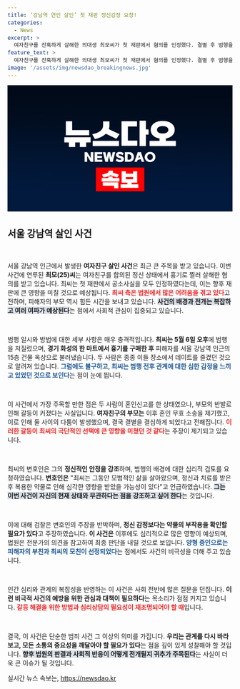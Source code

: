 ```yaml
---
title: ‘강남역 연인 살인’ 첫 재판 정신감정 요청!
categories:
  - News
excerpt: >
  여자친구를 잔혹하게 살해한 의대생 최모씨가 첫 재판에서 혐의를 인정했다. 결별 후 범행을 결심한 그는 정신 감정 요청에도 검찰은 반대 입장을 밝혔다. 충격적인 사건의 전말, 지금 확인해 보세요!
feature_text: >
  여자친구를 잔혹하게 살해한 의대생 최모씨가 첫 재판에서 혐의를 인정했다. 결별 후 범행을 결심한 그는 정신 감정 요청에도 검찰은 반대 입장을 밝혔다. 충격적인 사건의 전말, 지금 확인해 보세요!
image: '/assets/img/newsdao_breakingnews.jpg'
---
```


<p><img src="/assets/img/newsdao_breakingnews.jpg" alt="ontimetimes 속보" /></p>

<h2 data-ke-size="size26">서울 강남역 살인 사건</h2>

<p data-ke-size="size16">&nbsp;</p>

<p>서울 강남역 인근에서 발생한 <b>여자친구 살인 사건</b>은 최근 큰 주목을 받고 있습니다. 이번 사건에 연루된 <b>최모(25)씨</b>는 여자친구를 합의된 정신 상태에서 흉기로 찔러 살해한 혐의를 받고 있습니다. 최씨는 첫 재판에서 공소사실을 모두 인정하였다는데, 이는 향후 재판에 큰 영향을 미칠 것으로 예상됩니다. <b><span style="color: #ee2323;">최씨 측은 법원에서 많은 어려움을 겪고 있다</span></b>고 전하며, 피해자의 부모 역시 힘든 시간을 보내고 있습니다. <b><span style="background-color: #21538527;">사건의 배경과 전개는 복잡하고 여러 여파가 예상된다</span></b>는 점에서 사회적 관심이 집중되고 있습니다.</p>

<p data-ke-size="size16">&nbsp;</p>

<p>범행 일시와 방법에 대한 세부 사항은 매우 충격적입니다. <b>최씨는 5월 6일 오후</b>에 범행을 저질렀으며, <b>경기 화성의 한 마트에서 흉기를 구매한 후</b> 피해자를 서울 강남역 인근의 15층 건물 옥상으로 불러냈습니다. 두 사람은 종종 이들 장소에서 데이트를 즐겼던 것으로 알려져 있습니다. <b><span style="color: #1a5490;">그럼에도 불구하고, 최씨는 범행 전후 관계에 대한 심한 감정을 느끼고 있었던 것으로 보인다</span></b>는 점이 눈에 띕니다. </p>

<p data-ke-size="size16">&nbsp;</p>

<p>이 사건에서 가장 주목할 만한 점은 두 사람이 혼인신고를 한 상태였으나, 부모의 반발로 인해 갈등이 커졌다는 사실입니다. <b>여자친구의 부모는</b> 이후 혼인 무효 소송을 제기했고, 이로 인해 둘 사이의 다툼이 발생했으며, 결국 결별을 결심하게 되었다고 전해집니다. <b><span style="color: #ee2323;">이러한 갈등이 최씨의 극단적인 선택에 큰 영향을 미쳤던 것 같다</span></b>는 주장이 제기되고 있습니다. </p>

<p data-ke-size="size16">&nbsp;</p>

<p>최씨의 변호인은 그의 <b>정신적인 안정을 강조</b>하며, 범행의 배경에 대한 심리적 검토를 요청하였습니다. <b>변호인은</b> "최씨는 그동안 모범적인 삶을 살아왔으며, 정신과 치료를 받은 후 복용한 약물로 인해 심각한 영향을 받았을 가능성이 있다"고 언급하였습니다. <b><span style="background-color: #21538527;">그는 이번 사건이 자신의 현재 상태와 무관하다는 점을 강조하고 싶어 한다</span></b>는 것입니다. </p>

<p data-ke-size="size16">&nbsp;</p>

<p>이에 대해 검찰은 변호인의 주장을 반박하며, <b>정신 감정보다는 약물의 부작용을 확인할 필요가 있다</b>고 주장하였습니다. <b>이 사건은</b> 이후에도 심리적으로 많은 영향이 예상되며, 법원은 전문가의 의견을 참고하여 최종 판단을 내릴 것으로 보입니다. <b><span style="color: #1a5490;">양형 증인으로는 피해자의 부친과 최씨의 모친이 선정되었다</span></b>는 점에서도 사건의 비극성을 더해 주고 있습니다.</p>

<p data-ke-size="size16">&nbsp;</p>

<p>인간 심리와 관계의 복잡성을 반영하는 이 사건은 사회 전반에 많은 질문을 던집니다. <b>이런 비극적 사건의 예방을 위한 관심과 대책이 필요하다</b>는 목소리가 점점 커지고 있습니다. <b><span style="color: #ee2323;">갈등 해결을 위한 방법과 심리상담의 필요성이 재조명되어야 할 때</span></b>입니다.</p>

<p data-ke-size="size16">&nbsp;</p>

<p>결국, 이 사건은 단순한 범죄 사건 그 이상의 의미를 가집니다. <b>우리는 관계를 다시 바라보고, 모든 소통의 중요성을 깨달아야 할 필요가 있다</b>는 점을 깊이 있게 성찰해야 할 것입니다. <b><span style="background-color: #21538527;">향후 법원의 판결과 사회적 반응이 어떻게 전개될지 귀추가 주목된다</span></b>는 사실이 더욱 큰 이슈가 될 것입니다.</p>
실시간 뉴스 속보는, <a href="https://newsdao.kr" rel="dofollow">https://newsdao.kr</a>



